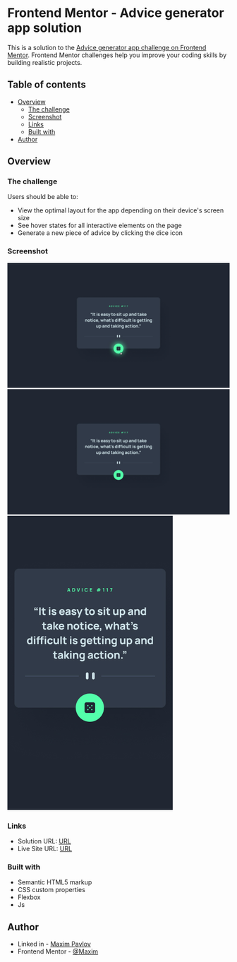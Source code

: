 # Frontend Mentor - Advice generator app solution

This is a solution to the [Advice generator app challenge on Frontend Mentor](https://www.frontendmentor.io/challenges/advice-generator-app-QdUG-13db). Frontend Mentor challenges help you improve your coding skills by building realistic projects.

## Table of contents

- [Overview](#overview)
  - [The challenge](#the-challenge)
  - [Screenshot](#screenshot)
  - [Links](#links)
  - [Built with](#built-with)
- [Author](#author)

## Overview

### The challenge

Users should be able to:

- View the optimal layout for the app depending on their device's screen size
- See hover states for all interactive elements on the page
- Generate a new piece of advice by clicking the dice icon

### Screenshot

![active-states](./screenshots/active-states.jpg)
![desktop-design](./screenshots/desktop-design.jpg)
![mobile-design](./screenshots/mobile-design.jpg)

### Links

- Solution URL: [URL](https://www.frontendmentor.io/solutions/advicegenerator-D3Fq1R2Upj)
- Live Site URL: [URL](https://maxim-pv.github.io/advice-generator/)


### Built with

- Semantic HTML5 markup
- CSS custom properties
- Flexbox
- Js


## Author

- Linked in - [Maxim Pavlov](https://www.linkedin.com/in/maksim-pavlov-12b22528b/?locale=en_US)
- Frontend Mentor - [@Maxim](https://www.frontendmentor.io/profile/Maxim-Pv)


